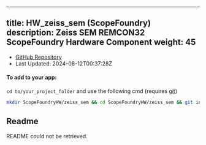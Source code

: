 
---
title: HW_zeiss_sem (ScopeFoundry)
description: Zeiss SEM REMCON32 ScopeFoundry Hardware Component
weight: 45
---
- [GitHub Repository](https://github.com/ScopeFoundry/HW_zeiss_sem)
- Last Updated: 2024-08-12T00:37:28Z


#### To add to your app:

`cd to/your_project_folder` and use the following cmd (requires [git](/docs/100_development/20_git/))

```bash
mkdir ScopeFoundryHW/zeiss_sem && cd ScopeFoundryHW/zeiss_sem && git init --initial-branch=master && git remote add upstream_ScopeFoundry https://github.com/ScopeFoundry/HW_zeiss_sem && git pull upstream_ScopeFoundry master && cd ../..
```

## Readme
README could not be retrieved.

